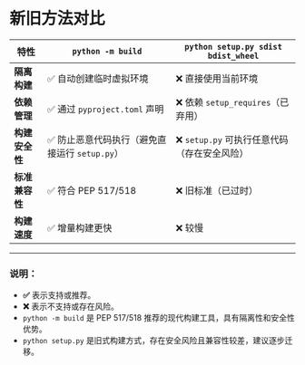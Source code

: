 # 新旧方法对比

| **特性**               | **`python -m build`**                     | **`python setup.py sdist bdist_wheel`**   |
|------------------------|-------------------------------------------|-------------------------------------------|
| **隔离构建**           | ✅ 自动创建临时虚拟环境                   | ❌ 直接使用当前环境                       |
| **依赖管理**           | ✅ 通过 `pyproject.toml` 声明             | ❌ 依赖 `setup_requires`（已弃用）        |
| **构建安全性**         | ✅ 防止恶意代码执行（避免直接运行 `setup.py`） | ❌ `setup.py` 可执行任意代码（存在安全风险） |
| **标准兼容性**         | ✅ 符合 PEP 517/518                       | ❌ 旧标准（已过时）                       |
| **构建速度**           | ✅ 增量构建更快                           | ❌ 较慢                                   |

---

### **说明**：
- **✅** 表示支持或推荐。
- **❌** 表示不支持或存在风险。
- `python -m build` 是 PEP 517/518 推荐的现代构建工具，具有隔离性和安全性优势。
- `python setup.py` 是旧式构建方式，存在安全风险且兼容性较差，建议逐步迁移。